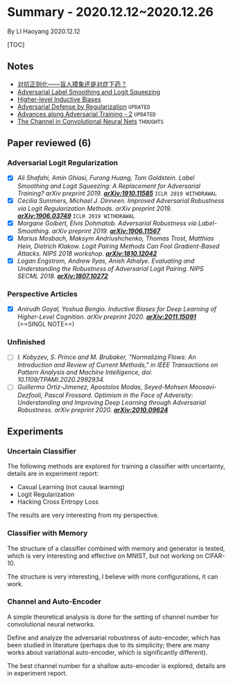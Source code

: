 # Summary - 2020.12.12~2020.12.26

By LI Haoyang 2020.12.12

[TOC]

## Notes

- <a href="https://zhuanlan.zhihu.com/p/337880063" target="_blank">对抗正则化——盲人摸象还是对症下药？</a>
- <a href="../blogs/pages/Note-AdversarialLabelSmoothing.html" target="_blank">Adversarial Label Smoothing and Logit Squeezing</a>
- <a href="../blogs/pages/Single-InductiveBias.html" target="_blank">Higher-level Inductive Biases</a>
- <a href="../blogs/pages/Note-AdversarialRegularization.html" target="_blank">Adversarial Defense by Regularization</a> `UPDATED`
- <a href="../blogs/pages/Note-AdversarialTraining2.html" target="_blank">Advances along Adversarial Training - 2</a> `UPDATED`
- <a href="../blogs/pages/Concept-Channel.html" target="_blank">The Channel in Convolutional Neural Nets</a> `THOUGHTS`

## Paper reviewed (6)

### Adversarial Logit Regularization

- [x] *Ali Shafahi, Amin Ghiasi, Furong Huang, Tom Goldstein. Label Smoothing and Logit Squeezing: A Replacement for Adversarial Training? arXiv preprint 2019. [**arXiv:1910.11585**](https://arxiv.org/abs/1910.11585)* `ICLR 2019 WITHDRAWAL`
- [x] *Cecilia Summers, Michael J. Dinneen. Improved Adversarial Robustness via Logit Regularization Methods. arXiv preprint 2019. [**arXiv:1906.03749**](https://arxiv.org/abs/1906.03749)* `ICLR 2019 WITHDRAWAL`
- [x] *Morgane Goibert, Elvis Dohmatob. Adversarial Robustness via Label-Smoothing. arXiv preprint 2019. **[ arXiv:1906.11567](https://arxiv.org/abs/1906.11567)***
- [x] *Marius Mosbach, Maksym Andriushchenko, Thomas Trost, Matthias Hein, Dietrich Klakow. Logit Pairing Methods Can Fool Gradient-Based Attacks. NIPS 2018 workshop. **[ arXiv:1810.12042](https://arxiv.org/abs/1810.12042)***
- [x] *Logan Engstrom, Andrew Ilyas, Anish Athalye. Evaluating and Understanding the Robustness of Adversarial Logit Pairing. NIPS SECML 2018. **[ arXiv:1807.10272](https://arxiv.org/abs/1807.10272)***

### Perspective Articles

- [x] *Anirudh Goyal, Yoshua Bengio. Inductive Biases for Deep Learning of Higher-Level Cognition. arXiv preprint 2020. [**arXiv:2011.15091**](https://arxiv.org/abs/2011.15091)* (==SINGL NOTE==)

### Unfinished

- [ ] *I. Kobyzev, S. Prince and M. Brubaker, "Normalizing Flows: An Introduction and Review of Current Methods," in IEEE Transactions on Pattern Analysis and Machine Intelligence, doi: 10.1109/TPAMI.2020.2992934.*
- [ ] *Guillermo Ortiz-Jimenez, Apostolos Modas, Seyed-Mohsen Moosavi-Dezfooli, Pascal Frossard. Optimism in the Face of Adversity: Understanding and Improving Deep Learning through Adversarial Robustness. arXiv preprint 2020. **[ arXiv:2010.09624](https://arxiv.org/abs/2010.09624)***

## Experiments

### Uncertain Classifier

The following methods are explored for training a classifier with uncertainty, details are in experiment report:

- Casual Learning (not causal learning)
- Logit Regularization
- Hacking Cross Entropy Loss

The results are very interesting from my perspective.

### Classifier with Memory

The structure of a classifier combined with memory and generator is tested, which is very interesting and effective on MNIST, but not working on CIFAR-10.

The structure is very interesting, I believe with more configurations, it can work.

### Channel and Auto-Encoder

A simple theoretical analysis is done for the setting of channel number for convolutional neural networks.

Define and analyze the adversarial robustness of auto-encoder, which has been studied in literature (perhaps due to its simplicity; there are many works about variational auto-encoder, which is significantly different).

The best channel number for a shallow auto-encoder is explored, details are in experiment report.